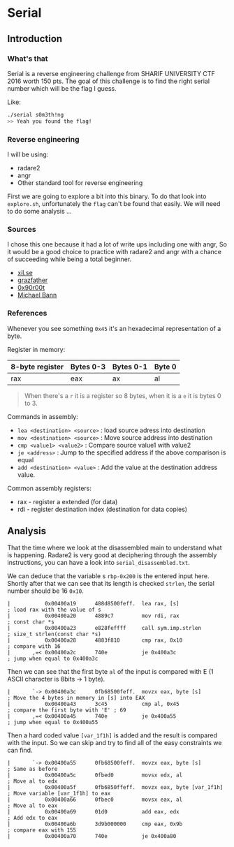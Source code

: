 # Serial

## Introduction

### What's that

Serial is a reverse engineering challenge from SHARIF UNIVERSITY CTF 2016 worth 150 pts.
The goal of this challenge is to find the right serial number which will be the flag I guess.

Like:
```bash
./serial s0m3th!ng
>> Yeah you found the flag!
```

### Reverse engineering

I will be using:
- radare2
- angr
- Other standard tool for reverse engineering

First we are going to explore a bit into this binary.
To do that look into `explore.sh`, unfortunately the `flag` can't be found that easily.
We will need to do some analysis ...


### Sources

I chose this one because it had a lot of write ups including one with angr,
So it would be a good choice to practice with radare2 and angr with a chance of succeeding
while being a total beginner.

- [xil.se](https://github.com/xil-se/xil.se/blob/cbeb4ecc509b0590a7c246096a45e132fe8ce32e/content/post/sharifctf-2016-re6-serial.md)
- [grazfather](http://grazfather.github.io/ctf/re/2016/02/07/Sharif-CTF-RE150-Serial-Writeup.html)
- [0x90r00t](https://0x90r00t.com/2016/02/07/sharif-university-ctf-2016-reverse-150-serial-write-up/)
- [Michael Bann](https://bannsecurity.com/index.php/home/10-ctf-writeups/29-sharif-university-ctf-2016-serial)


### References

Whenever you see something `0x45` it's an hexadecimal representation of a byte.

Register in memory:

| 8-byte register | Bytes 0-3 | Bytes 0-1 | Byte 0 |
|-----------------|-----------|-----------|--------|
| rax             | eax       | ax        | al     |

> When there's a `r` it is a register so 8 bytes, when it is a `e` it is bytes 0 to 3.

Commands in assembly:

- `lea <destination> <source>` : load source adress into destination
- `mov <destination> <source>` : Move source address into destination
- `cmp <value1> <value2>` : Compare source value1 with value2
- `je <address>` : Jump to the specified address if the above comparison is equal
- `add <destination> <value>` : Add the value at the destination address value.

Common assembly registers:

- rax - register a extended (for data)
- rdi - register destination index (destination for data copies)

## Analysis

That the time where we look at the disassembled main to understand what is happening.
Radare2 is very good at deciphering through the assembly instructions, 
you can have a look into `serial_disassembled.txt`.

We can deduce that the variable s `rbp-0x200` is the entered input here. 
Shortly after that we can see that its length is checked `strlen`, the serial number should be 16 `0x10`.


```assembly
|           0x00400a19      488d8500feff.  lea rax, [s]                ; load rax with the value of s
|           0x00400a20      4889c7         mov rdi, rax                ; const char *s
|           0x00400a23      e828feffff     call sym.imp.strlen         ; size_t strlen(const char *s)
|           0x00400a28      4883f810       cmp rax, 0x10               ; compare with 16
|       ,=< 0x00400a2c      740e           je 0x400a3c                 ; jump when equal to 0x400a3c 
```


Then we can see that the first byte `al` of the input is compared with E (1 ASCII character is 8bits -> 1 byte).

```assembly
|       `-> 0x00400a3c      0fb68500feff.  movzx eax, byte [s]         ; Move the 4 bytes in memory in [s] into EAX
|           0x00400a43      3c45           cmp al, 0x45                ; compare the first byte with 'E' ; 69
|       ,=< 0x00400a45      740e           je 0x400a55                 ; jump when equal to 0x400a55
```

Then a hard coded value `[var_1f1h]` is added and the result is compared with the input. 
So we can skip and try to find all of the easy constraints we can find.

```assembly
|       `-> 0x00400a55      0fb68500feff.  movzx eax, byte [s]         ; Same as before
|           0x00400a5c      0fbed0         movsx edx, al               ; Move al to edx 
|           0x00400a5f      0fb6850ffeff.  movzx eax, byte [var_1f1h]  ; Move variable [var_1f1h] to eax
|           0x00400a66      0fbec0         movsx eax, al               ; Move al to eax
|           0x00400a69      01d0           add eax, edx                ; Add edx to eax
|           0x00400a6b      3d9b000000     cmp eax, 0x9b               ; compare eax with 155
|           0x00400a70      740e           je 0x400a80
```